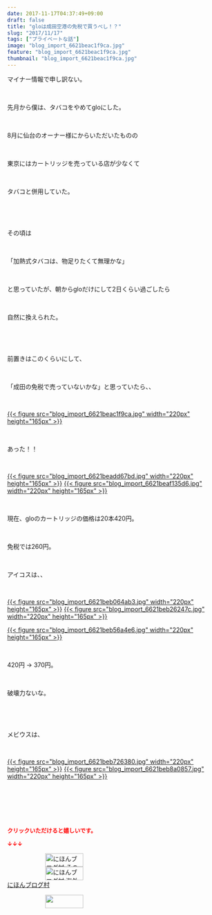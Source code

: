 ```yaml
---
date: 2017-11-17T04:37:49+09:00
draft: false
title: "gloは成田空港の免税で買うべし！？"
slug: "2017/11/17"
tags: ["プライベートな話"]
image: "blog_import_6621beac1f9ca.jpg"
feature: "blog_import_6621beac1f9ca.jpg"
thumbnail: "blog_import_6621beac1f9ca.jpg"
---
```

<p>マイナー情報で申し訳ない。</p><p> </p><p>先月から僕は、タバコをやめてgloにした。</p><p> </p><p>8月に仙台のオーナー様にからいただいたものの</p><p> </p><p>東京にはカートリッジを売っている店が少なくて</p><p> </p><p>タバコと併用していた。</p><p> </p><p> </p><p>その頃は</p><p> </p><p>「加熱式タバコは、物足りたくて無理かな」</p><p> </p><p>と思っていたが、朝からgloだけにして2日くらい過ごしたら</p><p> </p><p>自然に換えられた。</p><p> </p><p> </p><p>前置きはこのくらいにして、</p><p> </p><p>「成田の免税で売っていないかな」と思っていたら、、</p><p> </p><p><a href="blog_import_6621beac1f9ca.jpg">{{< figure src="blog_import_6621beac1f9ca.jpg" width="220px" height="165px" >}}</a></p><p> </p><p>あった！！</p><p> </p><p><a href="blog_import_6621beadd67bd.jpg">{{< figure src="blog_import_6621beadd67bd.jpg" width="220px" height="165px" >}}</a> <a href="blog_import_6621beaf135d6.jpg">{{< figure src="blog_import_6621beaf135d6.jpg" width="220px" height="165px" >}}</a></p><p> </p><p>現在、gloのカートリッジの価格は20本420円。</p><p> </p><p>免税では260円。</p><p> </p><p>アイコスは、、</p><p> </p><p><a href="blog_import_6621beb064ab3.jpg">{{< figure src="blog_import_6621beb064ab3.jpg" width="220px" height="165px" >}}</a> <a href="blog_import_6621beb26247c.jpg">{{< figure src="blog_import_6621beb26247c.jpg" width="220px" height="165px" >}}</a></p><p><a href="blog_import_6621beb56a4e6.jpg">{{< figure src="blog_import_6621beb56a4e6.jpg" width="220px" height="165px" >}}</a> </p><p> </p><p>420円 → 370円。</p><p> </p><p>破壊力ないな。</p><p> </p><p> </p><p>メビウスは、</p><p> </p><p><a href="blog_import_6621beb726380.jpg">{{< figure src="blog_import_6621beb726380.jpg" width="220px" height="165px" >}}</a> <a href="blog_import_6621beb8a0857.jpg">{{< figure src="blog_import_6621beb8a0857.jpg" width="220px" height="165px" >}}</a></p><p> </p><p> </p><p> </p><p><font color="#ff0000" size="2"><strong>クリックいただけると嬉しいです。</strong></font></p><p><font color="#ff0000" size="2"><strong>↓↓↓</strong></font></p><p><a href="ranking.html?p_cid=01260127" id="&amp;blogmura_banner" target="_blank"><img alt="にほんブログ村 その他生活ブログ 不動産投資へ" border="0" height="31" src="data:image/svg+xml;charset=utf-8,%3Csvg%20xmlns%3D%22http%3A%2F%2Fwww.w3.org%2F2000%2Fsvg%22%20title%3D%22Placeholder%20for%20Images%22%20role%3D%22presentation%22%20viewBox%3D%220%200%2088%2031%22%20%2F%3E" width="88" data-src="https://img-proxy.blog-video.jp/images?url=http%3A%2F%2Flife.blogmura.com%2Fhudousantoushi%2Fimg%2Fhudousantoushi88_31.gif" style="aspect-ratio: auto 88 / 31;"/><noscript><img alt="にほんブログ村 その他生活ブログ 不動産投資へ" border="0" height="31" src="https://img-proxy.blog-video.jp/images?url=http%3A%2F%2Flife.blogmura.com%2Fhudousantoushi%2Fimg%2Fhudousantoushi88_31.gif" width="88"></noscript></a><br/><a href="ranking.html?p_cid=01260127" target="_blank"><img alt="にほんブログ村 海外生活ブログ バリ島情報へ" border="0" height="31" src="data:image/svg+xml;charset=utf-8,%3Csvg%20xmlns%3D%22http%3A%2F%2Fwww.w3.org%2F2000%2Fsvg%22%20title%3D%22Placeholder%20for%20Images%22%20role%3D%22presentation%22%20viewBox%3D%220%200%2088%2031%22%20%2F%3E" width="88" data-src="https://img-proxy.blog-video.jp/images?url=http%3A%2F%2Foverseas.blogmura.com%2Fbali%2Fimg%2Fbali88_31.gif" style="aspect-ratio: auto 88 / 31;"/><noscript><img alt="にほんブログ村 海外生活ブログ バリ島情報へ" border="0" height="31" src="https://img-proxy.blog-video.jp/images?url=http%3A%2F%2Foverseas.blogmura.com%2Fbali%2Fimg%2Fbali88_31.gif" width="88"></noscript></a><br/><a href="ranking.html?p_cid=01260127" target="_blank">にほんブログ村</a></p><p><a href="link.php?1804582" title="人気ブログランキングへ"><img border="0" height="31" src="data:image/svg+xml;charset=utf-8,%3Csvg%20xmlns%3D%22http%3A%2F%2Fwww.w3.org%2F2000%2Fsvg%22%20title%3D%22Placeholder%20for%20Images%22%20role%3D%22presentation%22%20viewBox%3D%220%200%2088%2031%22%20%2F%3E" width="88" data-src="https://blog.with2.net/img/banner/banner_22.gif" style="aspect-ratio: auto 88 / 31;"/><noscript><img border="0" height="31" src="https://blog.with2.net/img/banner/banner_22.gif" width="88"></noscript></a></p>

